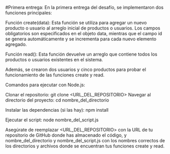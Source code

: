 #Primera entrega:
En la primera entrega del desafío, se implementaron dos funciones principales:

Función create(data): Esta función se utiliza para agregar un nuevo producto o usuario al arreglo inicial de productos o usuarios. Los campos obligatorios son especificados en el objeto data, mientras que el campo id se genera automáticamente y se incrementa para cada nuevo elemento agregado.

Función read(): Esta función devuelve un arreglo que contiene todos los productos o usuarios existentes en el sistema.

Además, se crearon dos usuarios y cinco productos para probar el funcionamiento de las funciones create y read.

Comandos para ejecutar con Node.js:

Clonar el repositorio:
git clone <URL_DEL_REPOSITORIO>
Navegar al directorio del proyecto:
cd nombre_del_directorio

Instalar las dependencias (si las hay):
npm install

Ejecutar el script:
node nombre_del_script.js

Asegúrate de reemplazar <URL_DEL_REPOSITORIO> con la URL de tu repositorio de GitHub donde has almacenado el código, y nombre_del_directorio y nombre_del_script.js con los nombres correctos de los directorios y archivos donde se encuentran tus funciones create y read.
